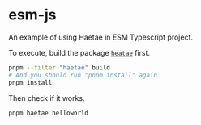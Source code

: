 # esm-js

An example of using Haetae in ESM Typescript project.

To execute, build the package [`heatae`](../../packages/haetae) first.

```bash
pnpm --filter "haetae" build
# And you should run "pnpm install" again
pnpm install
```

Then check if it works.

```bash
pnpm haetae helloworld
```
